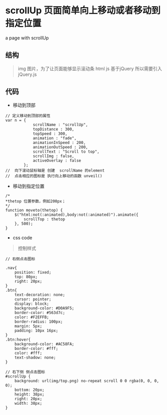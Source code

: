 scrollUp 页面简单向上移动或者移动到指定位置
========

a page with scrollUp

## 结构
>  img 图片，为了让页面能够显示滚动条
>  html
>  js 基于jQuery 所以需要引入jQuery.js

##  代码

*  移动到顶部
```
// 定义移动到顶部的属性
var n = {
			scrollName : "scrollUp",
			topDistance : 300,
			topSpeed : 300,
			animation : "fade",
			animationInSpeed : 200,
			animationOutSpeed : 200,
			scrollText : "Scroll to top",
			scrollImg : false,
			activeOverlay : false
		};
//  向下滚动鼠标轴是 创建  scrollName 的element
//  点击相应的图标是 执行向上移动的函数 unveil()
```
*  移动到指定位置
```
/*
*thetop 位置参数，例如200px；
*/
function moveto(thetop) {
	$("html:not(:animated),body:not(:animated)").animate({
		scrollTop : thetop
	}, 500);
}

```

*  css code
>  控制样式 

```
// 右侧点击图标

.nav{
	position: fixed;
	top: 80px;
	right: 20px;
}
.btn{
	text-decoration: none;
	cursor: pointer;
    display: block;
	background-color: #D0A9F5;
    border-color: #563d7c;
    color: #F2EFFB;
    border-radius: 100px;
    margin: 5px;
    padding: 10px 16px;
}
.btn:hover{
	background-color: #AC58FA;
    border-color: #fff;
    color: #fff;
    text-shadow: none;
}

// 右下侧 侧点击图标
#scrollUp {
    background: url(img/top.png) no-repeat scroll 0 0 rgba(0, 0, 0, 0);
    bottom: 20px;
    height: 38px;
    right: 20px;
    width: 38px;
}

```


